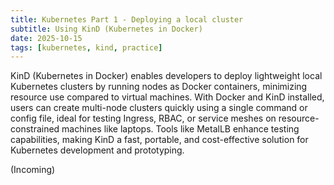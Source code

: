 ```yaml
---
title: Kubernetes Part 1 - Deploying a local cluster
subtitle: Using KinD (Kubernetes in Docker)
date: 2025-10-15
tags: [kubernetes, kind, practice]
---
```


KinD (Kubernetes in Docker) enables developers to deploy lightweight local Kubernetes clusters by running nodes as Docker containers, minimizing resource use compared to virtual machines. With Docker and KinD installed, users can create multi-node clusters quickly using a single command or config file, ideal for testing Ingress, RBAC, or service meshes on resource-constrained machines like laptops. Tools like MetalLB enhance testing capabilities, making KinD a fast, portable, and cost-effective solution for Kubernetes development and prototyping.

(Incoming)
